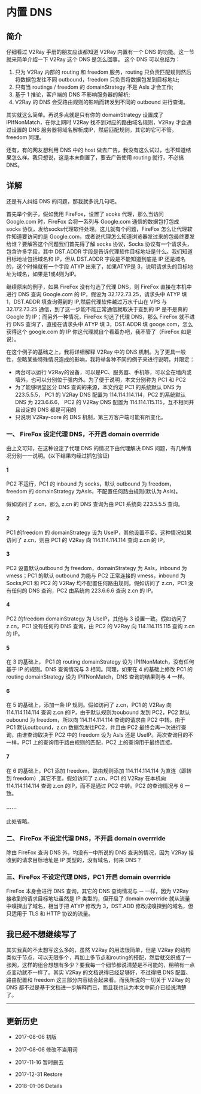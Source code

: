 # 内置 DNS 

## 简介

仔细看过 V2Ray 手册的朋友应该都知道 V2Ray 内置有一个 DNS 的功能。这一节就来简单介绍一下 V2Ray 这个 DNS 是怎么回事。
这个 DNS 可以总结为：
1. 只为 V2Ray 内部的 routing 和 freedom 服务，routing 只负责匹配规则然后将数据包发往不同 outbound，freedom 只负责将数据包发到目标地址;
2. 只有当 routings / freedom 的 domainStrategy 不是 AsIs 才会工作;
3. 基于 1 推论，客户端的 DNS 不影响服务器的解析;
4. V2Ray 的 DNS 会受路由规则的影响而转发到不同的 outbound 进行查询。

其实就这么简单。再说多点就是只有你的 domainStrategy 设置成了 IPIfNonMatch，在你上网时 V2Ray 找不到对应的路由域名规则，V2Ray 才会通过设置的 DNS 服务器将域名解析成IP，然后匹配规则，其它的它可不管。freedom 同理。

还有，有的网友想利用 DNS 中的 host 做去广告，我没有这么试过，也不知道结果怎么样。我只想说，这是本末倒置了，要去广告使用 routing 就行，不必搞 DNS。

## 详解

还是有人纠结 DNS 的问题，那我就多说几句吧。

首先举个例子，假如我用 FireFox，设置了 scoks 代理，那么当访问 Google.com 时，FireFox 会将一系列与 Google.com 通信的数据包打包成 socks 协议，发给socks代理软件处理。这儿就有个问题，FireFox 怎么让代理软件知道要访问的是 Google.com，或者说代理怎么知道浏览器发过来的包最终要发给谁？要解答这个问题我们首先得了解 socks 协议，Socks 协议有一个请求头，包含许多字段，其中 DST.ADDR 字段是告诉代理软件目标地址是什么。我们知道目标地址包括域名和 IP，但从 DST.ADDR 字段是不能知道到底是 IP 还是域名的，这个时候就有一个字段 ATYP 出来了，如果ATYP是 3，说明请求头的目标地址为域名，如果是1或4则为IP。

继续原来的例子，如果 FireFox 没有勾选了代理 DNS，则 FireFox 直接在本机中进行 DNS 查询 Google.com 的 IP，假设为 32.172.73.25，请求头中 ATYP 填 1，DST.ADDR 填查询得到的 IP,然后代理软件越过万水千山在 VPS 与 32.172.73.25 通信，到了这一步能不能正常通信就取决于查到的 IP 是不是真的 Google 的 IP；而另外一种情况，FireFox 勾选了代理 DNS，那么 FireFox 就不进行 DNS 查询了，直接在请求头中 ATYP 填 3，DST.ADDR 填 googe.com，怎么获得这个 google.com 的 IP 你这代理就自个看着办吧，我不管了（FireFox 如是说）。

在这个例子的基础之上，我将详细解释 V2Ray 中的 DNS 机制。为了更具一般性，忽略某些特殊情况造成的影响，我将举各种不同的例子来进行说明，并限定：

- 两台可以运行 V2Ray的设备，可以是PC、服务器、手机等，可以全在墙内或墙外，也可以分别位于强内外。为了便于说明，本文分别称为 PC1 和 PC2
- 为了能够明显区分 DNS 查询的来源，本文约定 PC1 的系统默认 DNS 为 223.5.5.5， PC1 的 V2Ray DNS 配置为 114.114.114.114，PC2 的系统默认 DNS 为 223.6.6.6， PC2 的 V2Ray DNS 配置为 114.114.115.115，互不相同并且设定的 DNS 都是可用的
- 只说明 V2Ray-core 的 DNS 机制，第三方客户端可能有所变化。

### 一、 FireFox 设定代理 DNS，不开启 domain overrride

由上文可知，在这种设定了代理 DNS 的情况下由代理解决 DNS 问题，有几种情况分别一一说明。(以下结果均经过抓包验证)

#### 1
PC2 不运行，PC1 的 inbound 为 socks，默认 outbound 为 freedom，freedom 的 domainStrategy 为AsIs，不配置任何路由规则(默认为 AsIs)。

假如访问了 z.cn，那么 z.cn 的 DNS 查询为由 PC1 系统向 223.5.5.5 查询。

#### 2

PC1 的freedom 的 domainStrategy 设为 UseIP，其他设置不变。这种情况如果访问了 z.cn，则由 PC1 的 V2Ray 向 114.114.114.114 查询 z.cn 的 IP。

#### 3

PC2 设置默认outbound 为 freedom，domainStrategy 为 AsIs，inbound 为 vmess；PC1 的默认 outbound 为能与 PC2 正常连接的 vmess，inbound 为 Socks;PC1 和 PC2 的 V2Ray 均不配置任何路由规则。假如访问了 z.cn，PC1 没有任何的 DNS 查询，PC2 由系统向 223.6.6.6 查询 z.cn 的 IP。

#### 4

PC2 的freedom domainStrategy 为 UseIP，其他与 3 设置一致。假如访问了 z.cn，PC1 没有任何的 DNS 查询，由 PC2 的 V2Ray 向 114.114.115.115 查询 z.cn 的 IP。

#### 5

在 3 的基础上， PC1 的 routing domainStrategy 设为 IPIfNonMatch，没有任何基于 IP 的规则。DNS 查询情况与 3 相同。同理，如果在 4 的基础上修改 PC1 的 routing domainStrategy 设为 IPIfNonMatch，DNS 查询的结果则与 4 一样。

#### 6

在 5 的基础上，添加一条 IP 规则。假如访问了 z.cn，PC1 的 V2Ray 向 114.114.114.114 查询 z.cn 的IP，由于默认规则为oubound 发到 PC2，PC2 默认 oubound 为 freedom，所以向 114.114.114.114 查询的请求由 PC2 中转。由于 PC1 默认outbound，z.cn 数据包发往PC2，并且由 PC2 最终会再一次进行查询，由谁查询取决于 PC2 中的 freedom 设为 AsIs 还是 UseIP。两次查询目的不一样，PC1 上的查询用于路由规则的匹配，PC2 上的查询用于最终连接。

#### 7
在 6 的基础上，PC1 添加 freedom，路由规则添加 114.114.114.114 为直连（即转到 freedom）,其它不变。假如访问了 z.cn，PC1 的 V2Ray 在本机向 114.114.114.114 查询 z.cn 的IP，而不是通过 PC2 中转。PC2 的查询情况与 6 一致。

#### ……

此处省略。

### 二、 FireFox 不设定代理 DNS，不开启 domain overrride

除由 FireFox 查询 DNS 外，均没有`一`中所说的 DNS 查询的情况，因为 V2Ray 接收到的请求目标地址是 IP 类型的，没有域名，何来 DNS？

### 三、FireFox 不设定代理 DNS，PC1 开启 domain overrride

FireFox 本身会进行 DNS 查询，其它的 DNS 查询情况与 `一` 一样，因为 V2Ray 接收到的请求目标地址虽然是 IP 类型的，但开启了 domain overrride 就从流量中嗅探出了域名，相当于把 ATYP 修改为 3，DST.ADD 修改成嗅探到的域名，但只适用于 TLS 和 HTTP 协议的流量。

## 我已经不想继续写了

其实我真的不太想写这么多的，虽然 V2Ray 的用法很简单，但是 V2Ray 的结构类似于节点，可以无限多个，再加上多节点和routing的搭配，然后就交织成了一张网，这样的组合想想有多少？要我每一个细节都说清楚是不可能的，稍稍有一点点变动就不一样了。其实 V2Ray 的文档说得已经足够好，不过得把 DNS 配置、路由配置和 freedom 这三部分内容结合起来看。而我所说的一切关于 V2Ray 的 DNS 都不过是基于文档进一步解释而已，而且我也认为本文中简介已经说清楚了。

-----
## 更新历史

- 2017-08-06 初版

- 2017-08-06 修改不当用词

- 2017-11-16 暂时删去

- 2017-12-31 Restore

- 2018-01-06 Details
